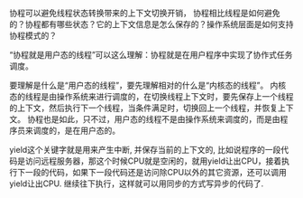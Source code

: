 <br>
    
协程可以避免线程状态转换带来的上下文切换开销，
协程相比线程是如何避免的？协程都有哪些状态？它的上下文信息是怎么保存的？操作系统层面是如何支持协程模式的？    
 
“协程就是用户态的线程”可以这么理解：协程就是在用户程序中实现了协作式任务调度。

要理解是什么是“用户态的线程”，要先理解相对的什么是“内核态的线程”。 内核态的线程是由操作系统来进行调度的，在切换线程上下文时，要先保存上一个线程的上下文，然后执行下一个线程，当条件满足时，切换回上一个线程，并恢复上下文。 协程也是如此，只不过，用户态的线程不是由操作系统来调度的，而是由程序员来调度的，是在用户态的。
 
yield这个关键字就是用来产生中断, 并保存当前的上下文的, 比如说程序的一段代码是访问远程服务器，那这个时候CPU就是空闲的，就用yield让出CPU，接着执行下一段的代码，如果下一段代码还是访问除CPU以外的其它资源，还可以调用yield让出CPU. 继续往下执行，这样就可以用同步的方式写异步的代码了.

<br>



